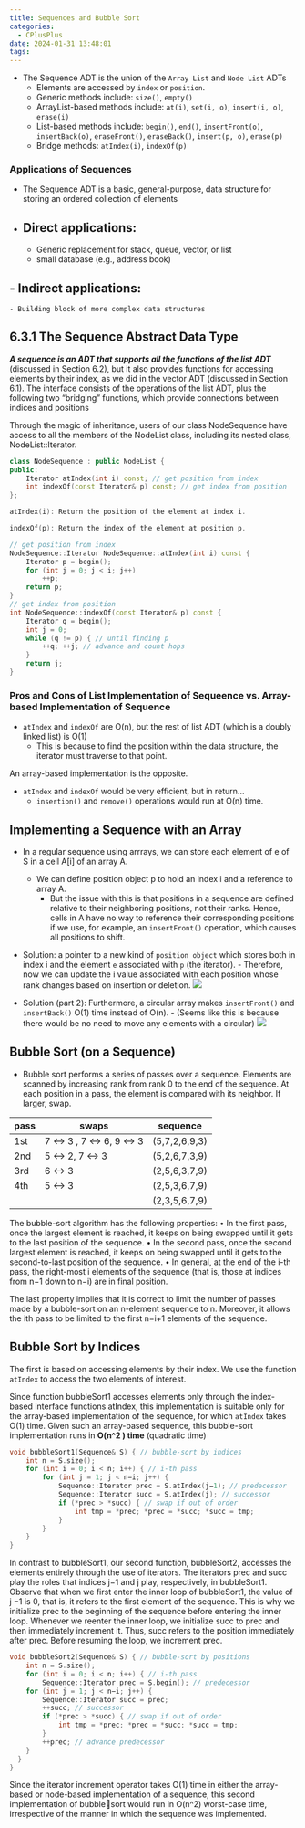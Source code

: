 ```yaml
---
title: Sequences and Bubble Sort
categories:
  - CPlusPlus
date: 2024-01-31 13:48:01
tags:
---
```


- The Sequence ADT is the union of the `Array List` and `Node List` ADTs
  - Elements are accessed by `index` or `position`.
  - Generic methods include: `size()`, `empty()`
  - ArrayList-based methods include: `at(i)`, `set(i, o)`, `insert(i, o)`, `erase(i)`
  - List-based methods include: `begin()`, `end()`, `insertFront(o)`, `insertBack(o)`, `eraseFront()`, `eraseBack()`, `insert(p, o)`, `erase(p)`
  - Bridge methods: `atIndex(i)`, `indexOf(p)`

### Applications of Sequences

- The Sequence ADT is a basic, general-purpose, data structure for storing an ordered collection of elements
- ## Direct applications:
  - Generic replacement for stack, queue, vector, or list
  - small database (e.g., address book)

## - Indirect applications:

    - Building block of more complex data structures

## 6.3.1 The Sequence Abstract Data Type

**_A sequence is an ADT that supports all the functions of the list ADT_** (discussed in Section 6.2), but it also provides functions for accessing elements by their index, as we did in the vector ADT (discussed in Section 6.1). The interface consists of the operations of the list ADT, plus the following two “bridging” functions, which provide connections between indices and positions

Through the magic of inheritance, users of our class NodeSequence have access to all the members of the NodeList class, including its nested class, NodeList::Iterator.

```C++
class NodeSequence : public NodeList {
public:
	Iterator atIndex(int i) const; // get position from index
	int indexOf(const Iterator& p) const; // get index from position
};
```

```C++
atIndex(i): Return the position of the element at index i.

indexOf(p): Return the index of the element at position p.

// get position from index
NodeSequence::Iterator NodeSequence::atIndex(int i) const {
	Iterator p = begin();
	for (int j = 0; j < i; j++)
		++p;
	return p;
}
// get index from position
int NodeSequence::indexOf(const Iterator& p) const {
	Iterator q = begin();
	int j = 0;
	while (q != p) { // until finding p
		++q; ++j; // advance and count hops
	}
	return j;
}

```

### Pros and Cons of List Implementation of Sequeence vs. Array-based Implementation of Sequence

- `atIndex` and `indexOf` are O(n), but the rest of list ADT (which is a doubly linked list) is O(1)
  - This is because to find the position within the data structure, the iterator must traverse to that point.

An array-based implementation is the opposite.

- `atIndex` and `indexOf` would be very efficient, but in return...
  - `insertion()` and `remove()` operations would run at O(n) time.

## Implementing a Sequence with an Array

- In a regular sequence using arrrays, we can store each element of e of S in a cell A[i] of an array A.

  - We can define position object p to hold an index i and a reference to array A.
    - But the issue with this is that positions in a sequence are defined relative to their neighboring positions, not their ranks. Hence, cells in A have no way to reference their corresponding positions if we use, for example, an `insertFront()` operation, which causes all positions to shift.

- Solution: a pointer to a new kind of `position object` which stores both in index i and the element `e` associated with `p` (the iterator). - Therefore, now we can update the i value associated with each position whose rank changes based on insertion or deletion.
  ![](/images/20221107000808.png)
- Solution (part 2): Furthermore, a circular array makes `insertFront()` and `insertBack()` O(1) time instead of O(n). - (Seems like this is because there would be no need to move any elements with a circular)
  ![](/images/20221107001241.png)

## Bubble Sort (on a Sequence)

- Bubble sort performs a series of passes over a sequence. Elements are scanned by increasing rank from rank 0 to the end of the sequence. At each position in a pass, the element is compared with its neighbor. If larger, swap.

| pass | swaps                      | sequence      |
| ---- | -------------------------- | ------------- |
| 1st  | 7 <-> 3 , 7 <-> 6, 9 <-> 3 | (5,7,2,6,9,3) |
| 2nd  | 5 <-> 2, 7 <-> 3           | (5,2,6,7,3,9) |
| 3rd  | 6 <-> 3                    | (2,5,6,3,7,9) |
| 4th  | 5 <-> 3                    | (2,5,3,6,7,9) |
|      |                            | (2,3,5,6,7,9) |

The bubble-sort algorithm has the following properties:
• In the first pass, once the largest element is reached, it keeps on being swapped until it gets to the last position of the sequence.
• In the second pass, once the second largest element is reached, it keeps on being swapped until it gets to the second-to-last position of the sequence.
• In general, at the end of the i-th pass, the right-most i elements of the sequence (that is, those at indices from n−1 down to n−i) are in final position.

The last property implies that it is correct to limit the number of passes made by a bubble-sort on an n-element sequence to n. Moreover, it allows the ith pass to be limited to the first n−i+1 elements of the sequence.

## Bubble Sort by Indices

The first is based on accessing elements by their index. We use the function `atIndex` to access the two elements of interest.

Since function bubbleSort1 accesses elements only through the index-based interface functions atIndex, this implementation is suitable only for the array-based implementation of the sequence, for which `atIndex` takes O(1) time. Given such an array-based sequence, this bubble-sort implementation runs in **O(n^2 ) time** (quadratic time)

```C++
void bubbleSort1(Sequence& S) { // bubble-sort by indices
	int n = S.size();
	for (int i = 0; i < n; i++) { // i-th pass
		for (int j = 1; j < n−i; j++) {
			Sequence::Iterator prec = S.atIndex(j−1); // predecessor
			Sequence::Iterator succ = S.atIndex(j); // successor
			if (*prec > *succ) { // swap if out of order
				int tmp = *prec; *prec = *succ; *succ = tmp;
			}
		}
	}
}
```

In contrast to bubbleSort1, our second function, bubbleSort2, accesses the elements entirely through the use of iterators. The iterators prec and succ play the roles that indices j−1 and j play, respectively, in bubbleSort1. Observe that when we first enter the inner loop of bubbleSort1, the value of j −1 is 0, that is, it refers to the first element of the sequence. This is why we initialize prec to the beginning of the sequence before entering the inner loop. Whenever we reenter the inner loop, we initialize succ to prec and then immediately increment it. Thus, succ refers to the position immediately after prec. Before resuming the loop, we increment prec.

```C++
void bubbleSort2(Sequence& S) { // bubble-sort by positions
	int n = S.size();
	for (int i = 0; i < n; i++) { // i-th pass
		Sequence::Iterator prec = S.begin(); // predecessor
	for (int j = 1; j < n−i; j++) {
		Sequence::Iterator succ = prec;
		++succ; // successor
		if (*prec > *succ) { // swap if out of order
			int tmp = *prec; *prec = *succ; *succ = tmp;
		}
		++prec; // advance predecessor
	}
  }
}
```

Since the iterator increment operator takes O(1) time in either the array-based or node-based implementation of a sequence, this second implementation of bubblesort would run in O(n^2) worst-case time, irrespective of the manner in which the
sequence was implemented.
